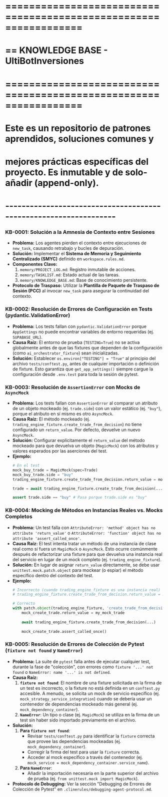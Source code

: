 # =================================================================
# == KNOWLEDGE BASE - UltiBotInversiones
# =================================================================
# Este es un repositorio de patrones aprendidos, soluciones comunes y
# mejores prácticas específicas del proyecto. Es inmutable y de solo-añadir (append-only).
# -----------------------------------------------------------------

### KB-0001: Solución a la Amnesia de Contexto entre Sesiones
- **Problema:** Los agentes pierden el contexto entre ejecuciones de `new_task`, causando retrabajo y bucles de depuración.
- **Solución:** Implementar el **Sistema de Memoria y Seguimiento Centralizado (SMYC)** definido en `workspace.rules.md`.
- **Componentes Clave:**
    1.  `memory/PROJECT_LOG.md`: Registro inmutable de acciones.
    2.  `memory/TASKLIST.md`: Estado actual de las tareas.
    3.  `memory/KNOWLEDGE_BASE.md`: Base de conocimiento persistente.
- **Protocolo de Traspaso:** Utilizar la **Plantilla de Paquete de Traspaso de Sesión (PCC)** al invocar `new_task` para asegurar la continuidad del contexto.

### KB-0002: Resolución de Errores de Configuración en Tests (pydantic.ValidationError)
- **Problema:** Los tests fallan con `pydantic.ValidationError` porque `AppSettings` no puede encontrar variables de entorno requeridas (ej. `SUPABASE_URL`).
- **Causa Raíz:** El entorno de prueba (`TESTING=True`) no se activa globalmente antes de que las fixtures que dependen de la configuración (como `ai_orchestrator_fixture`) sean inicializadas.
- **Solución:** Establecer `os.environ["TESTING"] = "True"` al principio del archivo `tests/conftest.py`, antes de cualquier importación o definición de fixture. Esto garantiza que `get_app_settings()` siempre cargue la configuración desde `.env.test` para toda la sesión de pytest.

### KB-0003: Resolución de `AssertionError` con Mocks de `AsyncMock`
- **Problema:** Los tests fallan con `AssertionError` al comparar un atributo de un objeto mockeado (ej. `trade.side`) con un valor estático (ej. `"buy"`), porque el atributo en sí mismo es otro `AsyncMock`.
- **Causa Raíz:** El método mockeado (ej. `trading_engine_fixture.create_trade_from_decision`) no tiene configurado un `return_value`. Por defecto, devuelve un nuevo `AsyncMock`.
- **Solución:** Configurar explícitamente el `return_value` del método mockeado para que devuelva un objeto (`MagicMock`) con los atributos y valores esperados por las aserciones del test.
- **Ejemplo:**
  ```python
  # En el test
  mock_buy_trade = MagicMock(spec=Trade)
  mock_buy_trade.side = "buy"
  trading_engine_fixture.create_trade_from_decision.return_value = mock_buy_trade
  
  trade = await trading_engine_fixture.create_trade_from_decision(...)
  
  assert trade.side == "buy" # Pasa porque trade.side es "buy"

### KB-0004: Mocking de Métodos en Instancias Reales vs. Mocks Completos
- **Problema:** Un test falla con `AttributeError: 'method' object has no attribute 'return_value'` o `AttributeError: 'function' object has no attribute 'assert_called_once'`.
- **Causa Raíz:** El test intenta tratar un método de una instancia de clase real como si fuera un `MagicMock` o `AsyncMock`. Esto ocurre comúnmente después de refactorizar una fixture para que devuelva una instancia real del servicio en lugar de un mock completo (ej. `trading_engine_fixture`).
- **Solución:** En lugar de asignar `return_value` directamente, se debe usar `unittest.mock.patch.object` para mockear (o espiar) el método específico dentro del contexto del test.
- **Ejemplo:**
  ```python
  # Incorrecto (cuando trading_engine_fixture es una instancia real)
  # trading_engine_fixture.create_trade_from_decision.return_value = my_mock_trade

  # Correcto
  with patch.object(trading_engine_fixture, 'create_trade_from_decision', new_callable=AsyncMock) as mock_create_trade:
      mock_create_trade.return_value = my_mock_trade
      
      await trading_engine_fixture.create_trade_from_decision(...)
      
      mock_create_trade.assert_called_once()

### KB-0005: Resolución de Errores de Colección de Pytest (`fixture not found` y `NameError`)
- **Problema:** La suite de `pytest` falla antes de ejecutar cualquier test, durante la fase de "colección", con errores como `fixture '...' not found` o `NameError: name '...' is not defined`.
- **Causa Raíz:**
    1.  **`fixture not found`**: El nombre de una fixture solicitada en la firma de un test es incorrecto, o la fixture no está definida en un `conftest.py` accesible. A menudo, se solicita un mock de servicio específico (ej. `mock_strategy_service_integration`) cuando se debería usar un contenedor de dependencias mockeado más general (ej. `mock_dependency_container`).
    2.  **`NameError`**: Un tipo o clase (ej. `MagicMock`) se utiliza en la firma de un test sin haber sido importado previamente en el archivo.
- **Solución:**
    1.  **Para `fixture not found`**:
        -   Revisar `tests/conftest.py` para identificar la `fixture` correcta que provee las dependencias mockeadas (ej. `mock_dependency_container`).
        -   Corregir la firma del test para usar la `fixture` correcta.
        -   Acceder al mock específico a través del contenedor (ej. `mock_service = mock_dependency_container.service_name`).
    2.  **Para `NameError`**:
        -   Añadir la importación necesaria en la parte superior del archivo de prueba (ej. `from unittest.mock import MagicMock`).
- **Protocolo de Debugging:** Ver la sección "Debugging de Errores de Colección de Pytest" en `.clinerules/debugging-agent-protocol.md`.
